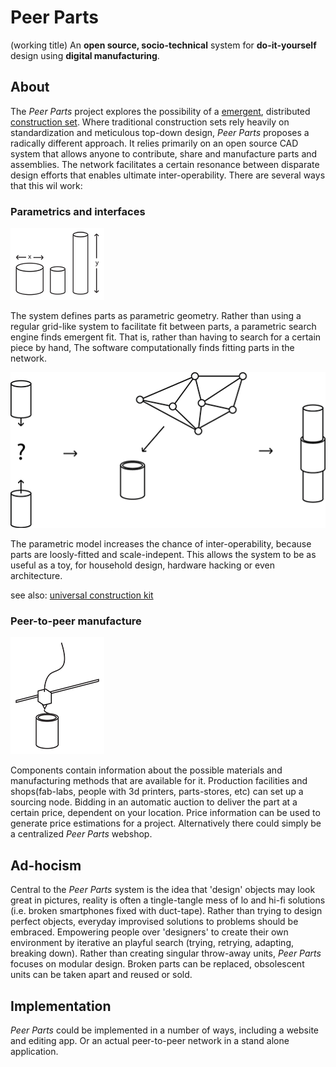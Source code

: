 # Peer Parts
(working title)
An **open source, socio-technical** system for **do-it-yourself** design using **digital manufacturing**.


## About
The *Peer Parts* project explores the possibility of a [emergent](http://en.wikipedia.org/wiki/Emergence), distributed [construction set](http://en.wikipedia.org/wiki/Construction_set). Where traditional construction sets rely heavily on standardization and meticulous top-down design, *Peer Parts* proposes a radically different approach. It relies primarily on an open source CAD system that allows anyone to contribute, share and manufacture parts and assemblies. The network facilitates a certain resonance between disparate design efforts that enables ultimate inter-operability. There are several ways that this wil work:

### Parametrics and interfaces
![parametric](images/parametric.png "parametric")

The system defines parts as parametric geometry. Rather than using a regular grid-like system to facilitate fit between parts, a parametric search engine finds emergent fit. That is, rather than having to search for a certain piece by hand, The software computationally finds fitting parts in the network.

![interfaces](images/assemblyNetwork.png "interfaces")

The parametric model increases the chance of inter-operability, because parts are loosly-fitted and scale-indepent.
This allows the system to be as useful as a toy, for household design, hardware hacking or even architecture.

see also: [universal construction kit](http://fffff.at/free-universal-construction-kit/)

### Peer-to-peer manufacture
![3dprint](images/3dprint.png "3dprint")

Components contain information about the possible materials and manufacturing methods that are available for it.
Production facilities and shops(fab-labs, people with 3d printers, parts-stores, etc) can set up a sourcing node. Bidding in an automatic auction to deliver the part at a certain price, dependent on your location. Price information can be used to generate price estimations for a project. Alternatively there could simply be a centralized *Peer Parts* webshop.

## Ad-hocism
Central to the *Peer Parts* system is the idea that 'design' objects may look great in pictures, reality is often a tingle-tangle mess of lo and hi-fi solutions (i.e. broken smartphones fixed with duct-tape). Rather than trying to design perfect objects, everyday improvised solutions to problems should be embraced. Empowering people over 'designers' to create their own environment by iterative an playful search (trying, retrying, adapting, breaking down).
Rather than creating singular throw-away units, *Peer Parts* focuses on modular design. Broken parts can be replaced, obsolescent units can be taken apart and reused or sold.

## Implementation
*Peer Parts* could be implemented in a number of ways, including a website and editing app. Or an actual peer-to-peer network in a stand alone application.
